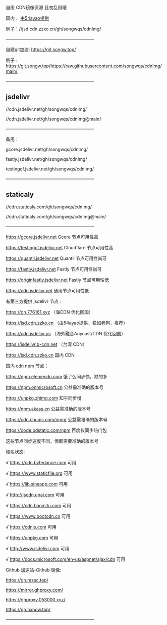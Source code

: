 自用 CDN镜像资源  且勿乱用哦

国内：
[由54ayao提供](https://github.com/54ayao/Chinajsdelivr) 

例子：//jsd.cdn.zzko.cn/gh/songwqs/cdnImg/

————————————————————

自建git加速: 
https://git.songw.top/

例子： https://git.songw.top/https://raw.githubusercontent.com/songwqs/cdnImg/main/

————————————————————

## jsdelivr

//cdn.jsdelivr.net/gh/songwqs/cdnImg/

//cdn.jsdelivr.net/gh/songwqs/cdnImg@main/

————————————————————

备用：

gcore.jsdelivr.net/gh/songwqs/cdnImg/

fastly.jsdelivr.net/gh/songwqs/cdnImg/

testingcf.jsdelivr.net/gh/songwqs/cdnImg/

————————————————————

## staticaly
//cdn.staticaly.com/gh/songwqs/cdnImg/

//cdn.staticaly.com/gh/songwqs/cdnImg@main/

————————————————————

https://gcore.jsdelivr.net Gcore 节点可用性高

https://testingcf.jsdelivr.net Cloudflare 节点可用性高

https://quantil.jsdelivr.net Quantil 节点可用性尚可

https://fastly.jsdelivr.net Fastly 节点可用性尚可

https://originfastly.jsdelivr.net Fastly 节点可用性低

https://cdn.jsdelivr.net 通用节点可用性低

有第三方提供 jsdelivr 节点：

https://gh.776161.xyz  （海CDN 优化回国）

https://jsd.cdn.zzko.cn  （由54ayao提供，稳如老狗，推荐）

https://cdn.jsdelivr.us  （海外融合Anycast/CDN 优化回国）

https://jsdelivr.b-cdn.net （台湾 CDN）

https://jsd.cdn.zzko.cn 国内 CDN

国内 cdn npm 节点：

https://npm.elemecdn.com 饿了么同步快，缺的多

https://npm.onmicrosoft.cn 公益需准确的版本号

https://unpkg.zhimg.com 知乎同步慢

https://npm.akass.cn 公益需准确的版本号

https://cdn.chuqis.com/npm/ 公益需准确的版本号

https://code.bdstatic.com/npm 百度仅同步热门包

这些节点同步速度不同，但都需要准确的版本号

域名状态:

√ https://cdn.bytedance.com 可用

√ https://www.staticfile.org 可用

√ https://lib.sinaapp.com 可用

√ http://jscdn.upai.com 可用

√ https://cdn.baomitu.com 可用

√ https://www.bootcdn.cn 可用

√ https://cdnjs.com 可用

√ https://unpkg.com 可用

√ http://www.jsdelivr.com 可用

√ https://docs.microsoft.com/en-us/aspnet/ajax/cdn 可用

Github 加速站-Github 镜像:

https://gh.mzec.top/

https://mirror.ghproxy.com/

https://ghproxy.053000.xyz/

https://gh.nxnow.top/

————————————————————

